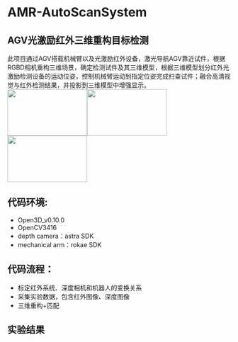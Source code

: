 # AMR-AutoScanSystem

## AGV光激励红外三维重构目标检测
此项目通过AGV搭载机械臂以及光激励红外设备，激光导航AGV靠近试件，根据RGBD相机重构三维场景，确定检测试件及其三维模型，根据三维模型划分红外光激励检测设备的运动位姿，控制机械臂运动到指定位姿完成扫查试件；融合高清视觉与红外检测结果，并投影到三维模型中增强显示。<br>
<img src="https://github.com/BIT-MJY/Active-SLAM-Based-on-Information-Theory/blob/master/img/1-2.png" width="180" height="105"><img src="https://github.com/BIT-MJY/Active-SLAM-Based-on-Information-Theory/blob/master/img/1-3.png" width="180" height="105"><img src="https://github.com/BIT-MJY/Active-SLAM-Based-on-Information-Theory/blob/master/img/1-4.png" width="180" height="105"/>

## 代码环境:
+ Open3D_v0.10.0<br>
+ OpenCV3416<br>
+ depth camera：astra SDK<br>
+ mechanical arm：rokae SDK<br>

## 代码流程：
+ 标定红外系统、深度相机和机器人的变换关系<br>
+ 采集实验数据，包含红外图像、深度图像<br>
+ 三维重构+匹配<br>

## 实验结果

